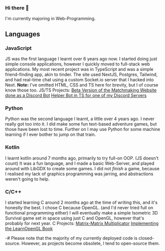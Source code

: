 ### Hi there 👋
I'm currently majoring in Web-Programming.

## Languages
### JavaScript
JS was the first language I learnt over 6 years ago now. I started doing just simple console applications,
however I quickly moved to full-stack web applications. My most recent project was in TypeScript and was a simple friend-finding app, akin to tinder.
The site used NextJS, Postgres, Tailwind, and had real-time chat using a custom Socket.io server that I hacked into Next.
**Note:** I've omitted HTML, CSS and TS here for brevity, but I of course know those too.
JS/TS Projects:
  [Beta Version of the Matchmaking Website done as a Discord Bot](https://github.com/valdemar-dev/isolationism-match-bot)
  [Helper Bot in TS for one of my Discord Servers](https://github.com/valdemar-dev/iso-helpy)

### Python
Python was the second language I learnt, a little over 4 years ago. I never really got too into it.
I did make some fun text-based adventure games, but those have been lost to time.
Further on I may use Python for some machine learning if I ever bother to jump on that train.

### Kotlin
I learnt kotlin around 7 months ago, primarily to try full-on OOP. (JS doesn't count)
It was a fun language, and I made a basic Web-Server, and played around with LibGDX to create some games. I did not *finish* a game, because I realised my lack of graphics programming was jarring, and abstractions weren't going to help.

### C/C++
I started learning C around 2 months ago at the time of writing this, and it's honestly the best.
I chose C because OpenGL. (and I'd never tried full on functional programming either)
I will eventually make a simple Isometric 3D Survival game set in space using just C and OpenGL, however that's probably for next year.
C Projects:
  [Matrix-Matrix Multiplicator](https://github.com/valdemar-dev/matrix-multiplicator)
  [Implementing the LearnOpenGL Book](https://github.com/valdemar-dev/learnopengl)
  
-# Please note that the majority of my currently deployed code is closed-source. However, as projects become obsolete, I tend to open-source them.

